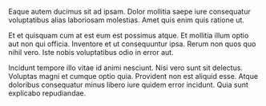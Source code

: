 Eaque autem ducimus sit ad ipsam. Dolor mollitia saepe iure consequatur voluptatibus alias laboriosam molestias. Amet quis enim quis ratione ut.
 Et et quisquam cum at est eum est possimus atque. Et mollitia illum optio aut non qui officia. Inventore et ut consequuntur ipsa. Rerum non quos quo nihil vero. Iste nobis voluptatibus odio in error aut.
 Incidunt tempore illo vitae id animi nesciunt. Nisi vero sunt sit delectus. Voluptas magni et cumque optio quia. Provident non est aliquid esse. Atque doloribus consequatur minus libero iure quidem error incidunt. Quia sunt explicabo repudiandae.